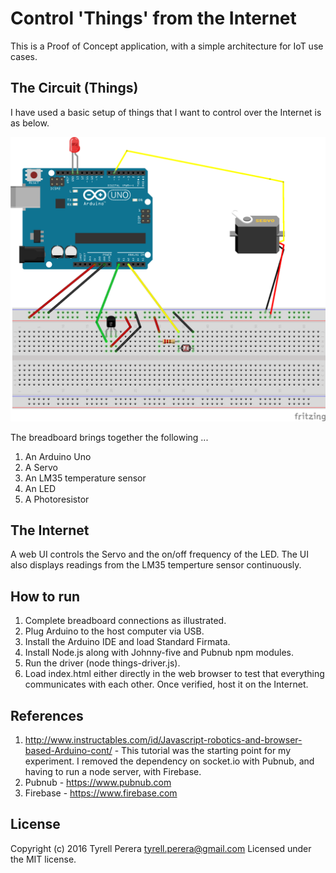 # Control 'Things' from the Internet
This is a Proof of Concept application, with a simple architecture for IoT use cases.

## The Circuit (Things)
I have used a basic setup of things that I want to control over the Internet is as below.

![Things circuit diagram](https://raw.githubusercontent.com/tyrell/control-things-from-the-internet/master/circuit/control-things-from-the-internet.png?token=AAvfodMHkvOna2BvsPavXx-LtCsFld16ks5XJCa1wA%3D%3D "Things circuit diagram")
 
The breadboard brings together the following ...
 1. An Arduino Uno 
 2. A Servo
 3. An LM35 temperature sensor
 4. An LED
 5. A Photoresistor
 
## The Internet
A web UI controls the Servo and the on/off frequency of the LED. The UI also displays readings from the LM35 temperture sensor continuously.

## How to run
1. Complete breadboard connections as illustrated.
2. Plug Arduino to the host computer via USB.
3. Install the Arduino IDE and load Standard Firmata.
4. Install Node.js along with Johnny-five and Pubnub npm modules. 
5. Run the driver (node things-driver.js).
6. Load index.html either directly in the web browser to test that everything communicates with each other. Once verified, host it on the Internet.

## References
1. http://www.instructables.com/id/Javascript-robotics-and-browser-based-Arduino-cont/ - This tutorial was the starting point for my experiment. I removed the dependency on socket.io with Pubnub, and having to run a node server, with Firebase.
2. Pubnub - https://www.pubnub.com
3. Firebase - https://www.firebase.com

## License
Copyright (c) 2016 Tyrell Perera <tyrell.perera@gmail.com>
Licensed under the MIT license.
